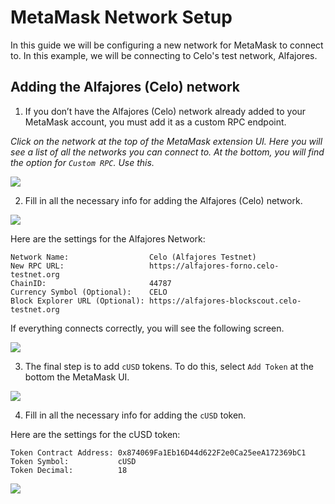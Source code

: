 # MetaMask Network Setup

In this guide we will be configuring a new network for MetaMask to connect to. In this example, we will be connecting to Celo's test network, Alfajores.

## Adding the Alfajores (Celo) network

1. If you don’t have the Alfajores (Celo) network already added to your MetaMask account, you must add it as a custom RPC endpoint.

_Click on the network at the top of the MetaMask extension UI. Here you will see a list of all the networks you can connect to. At the bottom, you will find the option for `Custom RPC`. Use this._

![](https://i.imgur.com/yFaY7TY.png)

2. Fill in all the necessary info for adding the Alfajores (Celo) network.

![](https://i.imgur.com/FtP3qvV.png)

Here are the settings for the Alfajores Network:
```
Network Name:                  Celo (Alfajores Testnet) 
New RPC URL:                   https://alfajores-forno.celo-testnet.org
ChainID:                       44787
Currency Symbol (Optional):    CELO
Block Explorer URL (Optional): https://alfajores-blockscout.celo-testnet.org 
```

If everything connects correctly, you will see the following screen.

![](https://i.imgur.com/NPTtqEf.png)

3. The final step is to add `cUSD` tokens. To do this, select `Add Token` at the bottom the MetaMask UI.

![](https://i.imgur.com/x8U8tDe.png)

4. Fill in all the necessary info for adding the `cUSD` token.

Here are the settings for the cUSD token:

```
Token Contract Address: 0x874069Fa1Eb16D44d622F2e0Ca25eeA172369bC1
Token Symbol:           cUSD
Token Decimal:          18
```

![](https://i.imgur.com/0FKngTG.png)

